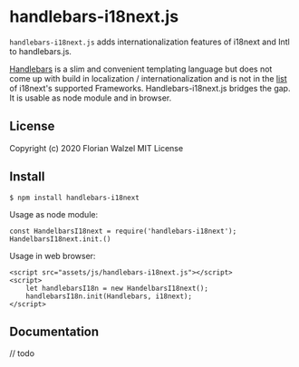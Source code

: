 # handlebars-i18next.js

`handlebars-i18next.js` adds internationalization features of i18next and Intl to handlebars.js.

[Handlebars](https://handlebarsjs.com/) is a slim and convenient templating language but does not come up with 
build in localization / internationalization and is not in the [list](https://www.i18next.com/overview/supported-frameworks) of i18next's supported Frameworks.
Handlebars-i18next.js bridges the gap. It is usable as node module and in browser.


## License

Copyright (c) 2020 Florian Walzel
MIT License

## Install

```
$ npm install handlebars-i18next
```

Usage as node module:
```
const HandelbarsI18next = require('handlebars-i18next');
HandelbarsI18next.init.()
```

Usage in web browser:
```
<script src="assets/js/handlebars-i18next.js"></script>
<script>
    let handlebarsI18n = new HandelbarsI18next();
    handlebarsI18n.init(Handlebars, i18next);
</script>
```

## Documentation

// todo